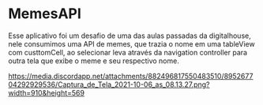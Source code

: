 # MemesAPI
Esse aplicativo foi um desafio de uma das aulas passadas da digitalhouse, nele consumimos uma API de memes, que trazia o nome em uma tableView com custtomCell, ao selecionar leva através da navigation controller para outra tela que exibe o meme e seu respectivo nome.


https://media.discordapp.net/attachments/882496817550483510/895267704292929536/Captura_de_Tela_2021-10-06_as_08.13.27.png?width=910&height=569
